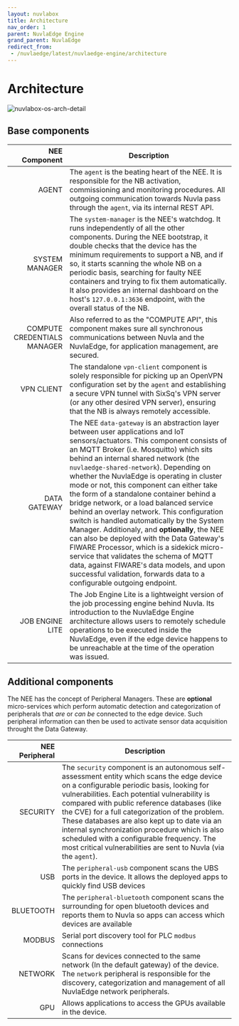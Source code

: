 ```yaml
---
layout: nuvlabox
title: Architecture
nav_order: 1
parent: NuvlaEdge Engine
grand_parent: NuvlaEdge
redirect_from:
 - /nuvlaedge/latest/nuvlaedge-engine/architecture
---
```


Architecture
========

![nuvlabox-os-arch-detail](/assets/img/nuvlabox-engine-arch-v2.png)

## Base components

| NEE Component 	| Description 	|
|-:	|-	|
| AGENT 	| The `agent` is the beating heart of the NEE. It is responsible for the NB activation, commissioning and monitoring procedures. All outgoing communication towards Nuvla pass through the `agent`, via its internal REST API.	|
| SYSTEM MANAGER 	| The `system-manager` is the NEE's watchdog. It runs independently of all the other components. During the NEE bootstrap, it double checks that the device has the minimum requirements to support a NB, and if so, it starts scanning the whole NB on a periodic basis, searching for faulty NEE containers and trying to fix them automatically. It also provides an internal dashboard on the host's `127.0.0.1:3636` endpoint, with the overall status of the NB. |
| COMPUTE CREDENTIALS MANAGER | Also referred to as the "COMPUTE API", this component makes sure all synchronous communications between Nuvla and the NuvlaEdge, for application management, are secured. | 
| VPN CLIENT 	| The standalone `vpn-client` component is solely responsible for picking up an OpenVPN configuration set by the `agent` and establishing a secure VPN tunnel with SixSq's VPN server (or any other desired VPN server), ensuring that the NB is always remotely accessible. |
| DATA GATEWAY 	| The NEE `data-gateway` is an abstraction layer between user applications and IoT sensors/actuators. This component consists of an MQTT Broker (i.e. Mosquitto) which sits behind an internal shared network (the `nuvlaedge-shared-network`). Depending on whether the NuvlaEdge is operating in cluster mode or not, this component can either take the form of a standalone container behind a bridge network, or a load balanced service behind an overlay network. This configuration switch is handled automatically by the System Manager. Additionaly, and **optionally**, the NEE can also be deployed with the Data Gateway's FIWARE Processor, which is a sidekick micro-service that validates the schema of MQTT data, against FIWARE's data models, and upon successful validation, forwards data to a configurable outgoing endpoint. |
| JOB ENGINE LITE | The Job Engine Lite is a lightweight version of the job processing engine behind Nuvla. Its introduction to the NuvlaEdge Engine architecture allows users to remotely schedule operations to be executed inside the NuvlaEdge, even if the edge device happens to be unreachable at the time of the operation was issued. |


## Additional components
The NEE has the concept of Peripheral Managers. These are **optional** micro-services which perform automatic detection and categorization of peripherals that *are* or *can be* connected to the edge device. Such peripheral information can then be used to activate sensor data acquisition throught the Data Gateway.

| NEE Peripheral 	| Description 	|
|-:	|-	|
| SECURITY  | The `security` component is an autonomous self-assessment entity which scans the edge device on a configurable periodic basis, looking for vulnerabilities. Each potential vulnerability is compared with public reference databases (like the CVE) for a full categorization of the problem. These databases are also kept up to date via an internal synchronization procedure which is also scheduled with a configurable frequency. The most critical vulnerabilities are sent to Nuvla (via the `agent`). |
| USB       | The `peripheral-usb` component scans the UBS ports in the device. It allows the deployed apps to quickly find USB devices |
| BLUETOOTH | The `peripheral-bluetooth` component scans the surrounding for open bluetooth devices and reports them to Nuvla so apps can access which devices are available |
| MODBUS | Serial port discovery tool for PLC `modbus` connections |
| NETWORK | Scans for devices connected to the same network (In the default gateway) of the device. The `network` peripheral is responsible for the discovery, categorization and management of all NuvlaEdge network peripherals. |
| GPU | Allows applications to access the GPUs available in the device. |
